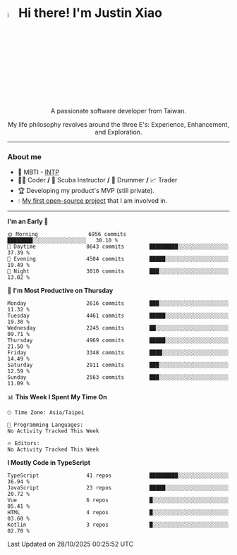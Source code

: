 # <img src="https://media.giphy.com/media/hvRJCLFzcasrR4ia7z/giphy.gif" width="5%">Hi there! I'm Justin Xiao
<p align="center">A passionate software developer from Taiwan.  </p>
<p align="center">My life philosophy revolves around the three E's: Experience, Enhancement, and Exploration.</p>

---
### About me
- 👀 MBTI - [INTP](https://www.16personalities.com/intp-personality)
- 👨‍💻 Coder **/** 🤿 Scuba Instructor **/** 🥁 Drummer **/** 📈 Trader
- 🏆 Developing my product's MVP (still private).
- 💧 [My first open-source project](https://github.com/Game-as-a-Service/Game-Lobby-Web) that I am involved in.

---
<!--START_SECTION:waka-->
**I'm an Early 🐤** 

```text
🌞 Morning                6956 commits        ████████░░░░░░░░░░░░░░░░░   30.10 % 
🌆 Daytime                8643 commits        █████████░░░░░░░░░░░░░░░░   37.39 % 
🌃 Evening                4504 commits        █████░░░░░░░░░░░░░░░░░░░░   19.49 % 
🌙 Night                  3010 commits        ███░░░░░░░░░░░░░░░░░░░░░░   13.02 % 
```
📅 **I'm Most Productive on Thursday** 

```text
Monday                   2616 commits        ███░░░░░░░░░░░░░░░░░░░░░░   11.32 % 
Tuesday                  4461 commits        █████░░░░░░░░░░░░░░░░░░░░   19.30 % 
Wednesday                2245 commits        ██░░░░░░░░░░░░░░░░░░░░░░░   09.71 % 
Thursday                 4969 commits        █████░░░░░░░░░░░░░░░░░░░░   21.50 % 
Friday                   3348 commits        ████░░░░░░░░░░░░░░░░░░░░░   14.49 % 
Saturday                 2911 commits        ███░░░░░░░░░░░░░░░░░░░░░░   12.59 % 
Sunday                   2563 commits        ███░░░░░░░░░░░░░░░░░░░░░░   11.09 % 
```


📊 **This Week I Spent My Time On** 

```text
🕑︎ Time Zone: Asia/Taipei

💬 Programming Languages: 
No Activity Tracked This Week

🔥 Editors: 
No Activity Tracked This Week
```

**I Mostly Code in TypeScript** 

```text
TypeScript               41 repos            █████████░░░░░░░░░░░░░░░░   36.94 % 
JavaScript               23 repos            █████░░░░░░░░░░░░░░░░░░░░   20.72 % 
Vue                      6 repos             █░░░░░░░░░░░░░░░░░░░░░░░░   05.41 % 
HTML                     4 repos             █░░░░░░░░░░░░░░░░░░░░░░░░   03.60 % 
Kotlin                   3 repos             █░░░░░░░░░░░░░░░░░░░░░░░░   02.70 % 
```




 Last Updated on 28/10/2025 00:25:52 UTC
<!--END_SECTION:waka-->
